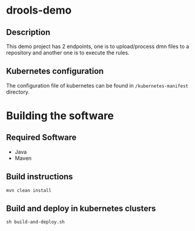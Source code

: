 # drools-demo

## Description ##
This demo project has 2 endpoints, one is to upload/process dmn files to a repository and another one is to execute the rules.

## Kubernetes configuration ##
The configuration file of kubernetes can be found in `/kubernetes-manifest` directory.

# Building the software #

## Required Software ##
* Java
* Maven

## Build instructions ##
`mvn clean install`

## Build and deploy in kubernetes clusters ##
`sh build-and-deploy.sh`
